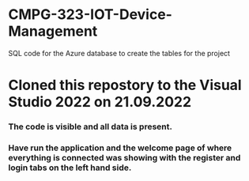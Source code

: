 # CMPG-323-IOT-Device-Management
SQL code for the Azure database to create the tables for the project

# Cloned this repostory to the Visual Studio 2022 on 21.09.2022
### The code is visible and all data is present.
### Have run the application and the welcome page of where everything is connected was showing with the register and login tabs on the left hand side.

